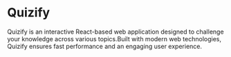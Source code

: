 # Quizify
Quizify is an interactive React-based web application designed to challenge your knowledge across various topics.Built with modern web technologies, Quizify ensures fast performance and an engaging user experience.
